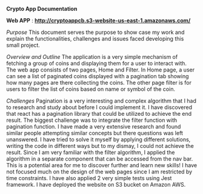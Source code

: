 
**Crypto App Documentation**

**Web APP** : **http://cryptoappcb.s3-website-us-east-1.amazonaws.com/**

*Purpose*
This document serves the purpose to show case my work and explain the functionalities, challenges and issues faced developing this small project.

*Overview and Outline*
The application is a very simple mechanism of fetching a group of coins and displaying them for a user to interact with. The web app consists of two pages, Home and Filter. In Home page, a user can see a list of paginated coins displayed with a pagination tab showing how many pages are there collecting the coins. The other page filter is for users to filter the list of coins based on name or symbol of the coin.

*Challenges*
Pagination is a very interesting and complex algorithm that I had to research and study about before I could implement it. I have discovered that react has a pagination library that could be utilized to achieve the end result. 
The biggest challenge was to integrate the filter function with pagination function. I have made a very extensive research and found similar people attempting similar concepts but there questions was left unanswered. I have tried to solve it myself by applying different solutions, writing the code in different ways but to my dismay, I could not achieve the result. Since I am very familiar with the filter algorithm, I applied the algorithm in a separate component that can be accessed from the nav bar. This is a potential area for me to discover further and learn new skills! I have not focused much on the design of the web pages since I am restricted by time constraints. I have also applied 2 very simple tests using Jest framework. I have deployed the website on S3 bucket on Amazon AWS.


